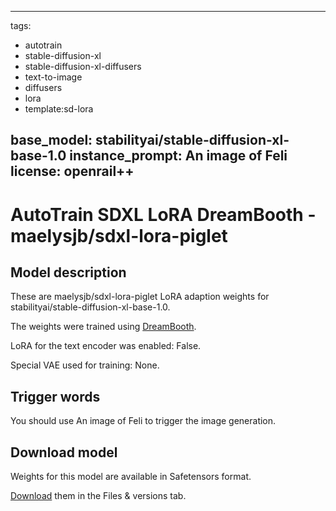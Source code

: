 
---
tags:
- autotrain
- stable-diffusion-xl
- stable-diffusion-xl-diffusers
- text-to-image
- diffusers
- lora
- template:sd-lora

base_model: stabilityai/stable-diffusion-xl-base-1.0
instance_prompt: An image of Feli
license: openrail++
---
    
# AutoTrain SDXL LoRA DreamBooth - maelysjb/sdxl-lora-piglet

<Gallery />

## Model description

These are maelysjb/sdxl-lora-piglet LoRA adaption weights for stabilityai/stable-diffusion-xl-base-1.0.

The weights were trained  using [DreamBooth](https://dreambooth.github.io/).

LoRA for the text encoder was enabled: False.

Special VAE used for training: None.

## Trigger words

You should use An image of Feli to trigger the image generation.

## Download model

Weights for this model are available in Safetensors format.

[Download](maelysjb/sdxl-lora-piglet/tree/main) them in the Files & versions tab.

